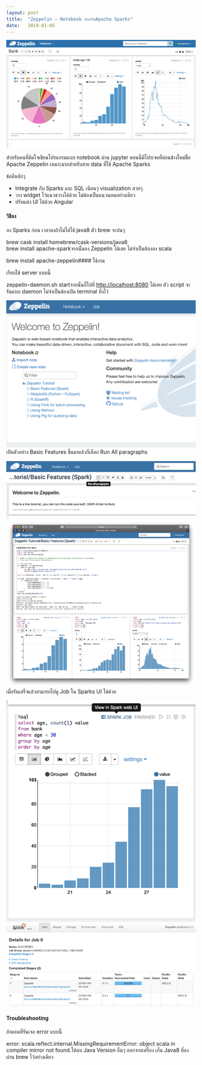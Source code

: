 ```yaml
---
layout:	post
title:	"Zeppelin — Notebook สำหรับApache Sparks"
date:	2019-01-05
---
```


![](/img/1*bJigZtBnodqs4vw8QbezEA.png)
  
สำหรับคนที่ติดใจเขียนโปรแกรมแบบ notebook ผ่าน jupyter ตอนนี้มีโปรเจคที่ค่อนข้างใหม่ชื่อ Apache Zeppelin เหมาะมากสำหรับสาย data ที่ใช้ Apache Sparks

ข้อดีหลักๆ

* Integrate กับ Sparks และ SQL เนียนๆ visualization สวยๆ
* วาง widget ไว้แนวขวางได้ด้วย ไม่ต้องเป็นแนวนอนอย่างเดียว
* ปรับแต่ง UI ได้ด้วย Angular

#### วิธีลง

ลง Sparks ก่อน เวลาลงถ้าไม่ได้ใช้ java8 ตัว brew จะบ่นๆ

brew cask install homebrew/cask-versions/java8  
brew install apache-sparkจากนั้นลง Zeppelin ได้เลย ไม่จำเป็นต้องลง scala

brew install apache-zeppelin#### ใช้งาน

เรียกใช้ server แบบนี้

zeppelin-daemon.sh startจากนั้นก็ไปที่ <http://localhost:8080> ได้เลย ตัว script จะรันแบบ daemon ไม่จำเป็นต้องเปิด terminal ทิ้งไว้

![](/img/1*t6TTUf1nh3lktld-U-V6bg.png)เปิดตัวอย่าง Basic Features ขึ้นมาแล้วก็เลือก Run All paragraphs

![](/img/1*MUoSJyRMxXiHoCriPSn3eA.png)![](/img/1*tys4wJ80RajCGMLiAQr3fw.png)เมื่อรันเสร็จแล้วสามารถไปดู Job ใน Sparks UI ได้ด้วย

![](/img/1*UE-oV1Fa2XvnBuoJhxZrpg.png)![](/img/1*WiuFWLgZ9CO8871ujtStLw.png)

#### Troubleshooting

ถ้าตอนที่รันเจอ error แบบนี้

error: scala.reflect.internal.MissingRequirementError: object scala in compiler mirror not found.ให้ลบ Java Version อื่นๆ ออกจากเครื่อง เก็น Java8 ที่ลงผ่าน brew ไว้อย่างเดียว

  
